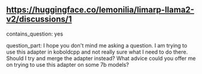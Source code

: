 ## https://huggingface.co/lemonilia/limarp-llama2-v2/discussions/1

contains_question: yes

question_part: I hope you don't mind me asking a question. I am trying to use this adapter in koboldcpp and not really sure what I need to do there. Should I try and merge the adapter instead? What advice could you offer me on trying to use this adapter on some 7b models?